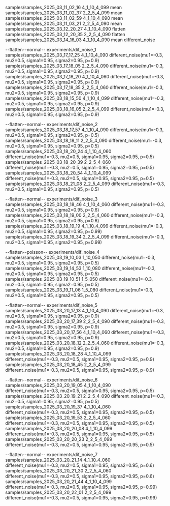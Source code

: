 samples/samples_2025_03_11_02_16 4_1_10_4_099 mean
samples/samples_2025_03_11_02_37 2_2_5_4_099 mean
samples/samples_2025_03_11_02_59 4_1_10_4_090 mean
samples/samples_2025_03_11_03_21 2_2_5_4_090 mean
samples/samples_2025_03_12_20_27 4_1_10_4_090 flatten
samples/samples_2025_03_12_20_35 2_2_5_4_090 flatten
samples/samples_2025_03_14_16_03 4_1_10_4_090 mean different_noise

--flatten--normal--
experiments/dif_noise_1
samples/samples_2025_03_17_17_25 4_1_10_4_090 different_noise(mu1=-0.3, mu2=0.5, sigma1=0.95, sigma2=0.95, p=0.9)
samples/samples_2025_03_17_18_05 2_2_5_4_090 different_noise(mu1=-0.3, mu2=0.5, sigma1=0.95, sigma2=0.95, p=0.9)
samples/samples_2025_03_17_18_20 4_1_10_4_060 different_noise(mu1=-0.3, mu2=0.5, sigma1=0.95, sigma2=0.95, p=0.9)
samples/samples_2025_03_17_18_35 2_2_5_4_060 different_noise(mu1=-0.3, mu2=0.5, sigma1=0.95, sigma2=0.95, p=0.9)
samples/samples_2025_03_18_15_50 4_1_10_4_099 different_noise(mu1=-0.3, mu2=0.5, sigma1=0.95, sigma2=0.95, p=0.9)
samples/samples_2025_03_18_16_05 2_2_5_4_099 different_noise(mu1=-0.3, mu2=0.5, sigma1=0.95, sigma2=0.95, p=0.9)

--flatten--normal--
experiments/dif_noise_2
samples/samples_2025_03_18_17_57 4_1_10_4_090 different_noise(mu1=-0.3, mu2=0.5, sigma1=0.95, sigma2=0.95, p=0.5)
samples/samples_2025_03_18_18_11 2_2_5_4_090 different_noise(mu1=-0.3, mu2=0.5, sigma1=0.95, sigma2=0.95, p=0.5)
samples/samples_2025_03_18_20_24 4_1_10_4_060 different_noise(mu1=-0.3, mu2=0.5, sigma1=0.95, sigma2=0.95, p=0.5)
samples/samples_2025_03_18_20_39 2_2_5_4_060 different_noise(mu1=-0.3, mu2=0.5, sigma1=0.95, sigma2=0.95, p=0.5)
samples/samples_2025_03_18_20_54 4_1_10_4_099 different_noise(mu1=-0.3, mu2=0.5, sigma1=0.95, sigma2=0.95, p=0.5)
samples/samples_2025_03_18_21_08 2_2_5_4_099 different_noise(mu1=-0.3, mu2=0.5, sigma1=0.95, sigma2=0.95, p=0.5)

--flatten--normal--
experiments/dif_noise_3
samples/samples_2025_03_18_18_46 4_1_10_4_060 different_noise(mu1=-0.3, mu2=0.5, sigma1=0.95, sigma2=0.95, p=0.6)
samples/samples_2025_03_18_19_00 2_2_5_4_060 different_noise(mu1=-0.3, mu2=0.5, sigma1=0.95, sigma2=0.95, p=0.6)
samples/samples_2025_03_18_19_19 4_1_10_4_099 different_noise(mu1=-0.3, mu2=0.5, sigma1=0.95, sigma2=0.95, p=0.99)
samples/samples_2025_03_18_19_34 2_2_5_4_099 different_noise(mu1=-0.3, mu2=0.5, sigma1=0.95, sigma2=0.95, p=0.99)

--flatten--poisson--
experiments/dif_noise_4
samples/samples_2025_03_19_10_03 1_10_050 different_noise(mu1=-0.3, mu2=0.5, sigma1=0.95, sigma2=0.95, p=0.5)
samples/samples_2025_03_19_14_53 1_10_080 different_noise(mu1=-0.3, mu2=0.5, sigma1=0.95, sigma2=0.95, p=0.5)
samples/samples_2025_03_19_10_51 1_5_050 different_noise(mu1=-0.3, mu2=0.5, sigma1=0.95, sigma2=0.95, p=0.5)
samples/samples_2025_03_19_11_06 1_5_080 different_noise(mu1=-0.3, mu2=0.5, sigma1=0.95, sigma2=0.95, p=0.5)

--flatten--normal--
experiments/dif_noise_5
samples/samples_2025_03_20_17_13 4_1_10_4_090 different_noise(mu1=-0.3, mu2=0.5, sigma1=0.95, sigma2=0.95, p=0.9)
samples/samples_2025_03_20_17_39 2_2_5_4_090 different_noise(mu1=-0.3, mu2=0.5, sigma1=0.95, sigma2=0.95, p=0.9)
samples/samples_2025_03_20_17_56 4_1_10_4_060 different_noise(mu1=-0.3, mu2=0.5, sigma1=0.95, sigma2=0.95, p=0.9)
samples/samples_2025_03_20_18_12 2_2_5_4_060 different_noise(mu1=-0.3, mu2=0.5, sigma1=0.95, sigma2=0.95, p=0.9)
samples/samples_2025_03_20_18_28 4_1_10_4_099 different_noise(mu1=-0.3, mu2=0.5, sigma1=0.95, sigma2=0.95, p=0.9)
samples/samples_2025_03_20_18_45 2_2_5_4_099 different_noise(mu1=-0.3, mu2=0.5, sigma1=0.95, sigma2=0.95, p=0.9)

--flatten--normal--
experiments/dif_noise_6
samples/samples_2025_03_20_19_05 4_1_10_4_090 different_noise(mu1=-0.3, mu2=0.5, sigma1=0.95, sigma2=0.95, p=0.5)
samples/samples_2025_03_20_19_21 2_2_5_4_090 different_noise(mu1=-0.3, mu2=0.5, sigma1=0.95, sigma2=0.95, p=0.5)
samples/samples_2025_03_20_19_37 4_1_10_4_060 different_noise(mu1=-0.3, mu2=0.5, sigma1=0.95, sigma2=0.95, p=0.5)
samples/samples_2025_03_20_19_53 2_2_5_4_060 different_noise(mu1=-0.3, mu2=0.5, sigma1=0.95, sigma2=0.95, p=0.5)
samples/samples_2025_03_20_20_08 4_1_10_4_099 different_noise(mu1=-0.3, mu2=0.5, sigma1=0.95, sigma2=0.95, p=0.5)
samples/samples_2025_03_20_20_23 2_2_5_4_099 different_noise(mu1=-0.3, mu2=0.5, sigma1=0.95, sigma2=0.95, p=0.5)

--flatten--normal--
experiments/dif_noise_7
samples/samples_2025_03_20_21_14 4_1_10_4_060 different_noise(mu1=-0.3, mu2=0.5, sigma1=0.95, sigma2=0.95, p=0.6)
samples/samples_2025_03_20_21_30 2_2_5_4_060 different_noise(mu1=-0.3, mu2=0.5, sigma1=0.95, sigma2=0.95, p=0.6)
samples/samples_2025_03_20_21_44 4_1_10_4_099 different_noise(mu1=-0.3, mu2=0.5, sigma1=0.95, sigma2=0.95, p=0.99)
samples/samples_2025_03_20_22_01 2_2_5_4_099 different_noise(mu1=-0.3, mu2=0.5, sigma1=0.95, sigma2=0.95, p=0.99)
